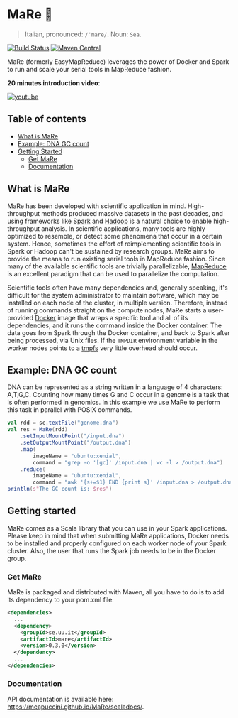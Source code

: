 # MaRe :whale:

> Italian, pronounced: `/ˈmare/`. Noun: `Sea`.

[![Build Status](https://travis-ci.org/mcapuccini/MaRe.svg?branch=master)](https://travis-ci.org/mcapuccini/MaRe)
[![Maven Central](https://maven-badges.herokuapp.com/maven-central/se.uu.it/mare/badge.svg)](https://maven-badges.herokuapp.com/maven-central/se.uu.it/mare)


MaRe (formerly EasyMapReduce) leverages the power of Docker and Spark to run and scale your serial tools in MapReduce fashion.

**20 minutes introduction video**:

[![youtube](https://img.youtube.com/vi/4C4R9qptUQo/0.jpg)](https://www.youtube.com/watch?v=4C4R9qptUQo)

## Table of contents
- [What is MaRe](#what-is-mare)
- [Example: DNA GC count](#example-dna-gc-count)
- [Getting Started](#getting-started)
  - [Get MaRe](#get-mare)
  - [Documentation](#documentation)

## What is MaRe

MaRe has been developed with scientific application in mind. High-throughput methods produced massive datasets in the past decades, and using frameworks like [Spark](http://spark.apache.org/) and [Hadoop](https://hadoop.apache.org/) is a natural choice to enable high-throughput analysis. In scientific applications, many tools are highly optimized to resemble, or detect some phenomena that occur in a certain system. Hence, sometimes the effort of reimplementing scientific tools in Spark or Hadoop can't be sustained by research groups. MaRe aims to provide the means to run existing serial tools in MapReduce fashion. Since many of the available scientific tools are trivially parallelizable, [MapReduce](http://research.google.com/archive/mapreduce.html) is an excellent paradigm that can be used to parallelize the computation.

Scientific tools often have many dependencies and, generally speaking, it's difficult for the system administrator to maintain   software, which may be installed on each node of the cluster, in multiple version. Therefore, instead of running commands straight on the compute nodes, MaRe starts a user-provided [Docker](https://www.docker.com/) image that wraps a specific tool and all of its dependencies, and it runs the command inside the Docker container. The data goes from Spark through the Docker container, and back to Spark after being processed, via Unix files. If the `TMPDIR` environment variable in the worker nodes points to a [tmpfs](https://en.wikipedia.org/wiki/Tmpfs) very little overhead should occur. 

## Example: DNA GC count 
DNA can be represented as a string written in a language of 4 characters: A,T,G,C. Counting how many times G and C occur in a genome is a task that is often performed in genomics. In this example we use MaRe to perform this task in parallel with POSIX commands. 

```scala
val rdd = sc.textFile("genome.dna")
val res = MaRe(rdd)
    .setInputMountPoint("/input.dna")
    .setOutputMountPoint("/output.dna")
    .map(
    	imageName = "ubuntu:xenial",
      	command = "grep -o '[gc]' /input.dna | wc -l > /output.dna")
    .reduce(
        imageName = "ubuntu:xenial",
        command = "awk '{s+=$1} END {print s}' /input.dna > /output.dna")
println(s"The GC count is: $res")
```

## Getting started
MaRe comes as a Scala library that you can use in your Spark applications. Please keep in mind that when submitting MaRe applications, Docker needs to be installed and properly configured on each worker node of your Spark cluster. Also, the user that runs the Spark job needs to be in the Docker group.  

### Get MaRe

MaRe is packaged and distributed with Maven, all you have to do is to add its dependency to your pom.xml file:

```xml
<dependencies>
  ...
  <dependency>
    <groupId>se.uu.it</groupId>
    <artifactId>mare</artifactId>
    <version>0.3.0</version>
  </dependency>
  ...
</dependencies>
```

### Documentation

API documentation is available here: https://mcapuccini.github.io/MaRe/scaladocs/.
